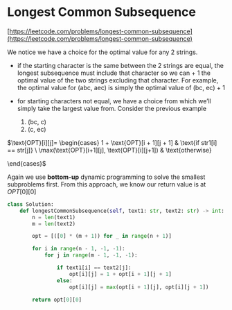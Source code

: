 # Longest Common Subsequence

[https://leetcode.com/problems/longest-common-subsequence](https://leetcode.com/problems/longest-common-subsequence)

We notice we have a choice for the optimal value for any 2 strings.

- if the starting character is the same between the 2 strings are equal, the longest subsequence must include that character so we can + 1 the optimal value of the two strings excluding that character. For example, the optimal value for (abc, aec) is simply the optimal value of (bc, ec) + 1

- for starting characters not equal, we have a choice from which we’ll simply take the largest value from. Consider the previous example
    1. (bc, c)
    2. (c, ec)

$\text{OPT}[i][j]=
\begin{cases}
1 + \text{OPT}[i + 1][j + 1] & \text{if str1[i] == str[j]} \\
\max(\text{OPT}[i+1][j], \text{OPT}[i][j+1]) & \text{otherwise}

\end{cases}$

Again we use **bottom-up** dynamic programming to solve the smallest subproblems first. From this approach, we know our return value is at $OPT[0][0]$

```python
class Solution:
    def longestCommonSubsequence(self, text1: str, text2: str) -> int:
        n = len(text1)
        m = len(text2)

        opt = [([0] * (m + 1)) for _ in range(n + 1)]

        for i in range(n - 1, -1, -1):
            for j in range(m - 1, -1, -1):

                if text1[i] == text2[j]: 
                    opt[i][j] = 1 + opt[i + 1][j + 1]
                else:
                    opt[i][j] = max(opt[i + 1][j], opt[i][j + 1])
        
        return opt[0][0]
```